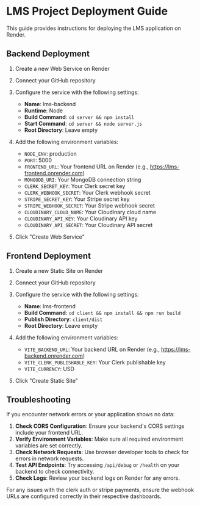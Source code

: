 # LMS Project Deployment Guide

This guide provides instructions for deploying the LMS application on Render.

## Backend Deployment

1. Create a new Web Service on Render
2. Connect your GitHub repository
3. Configure the service with the following settings:
   - **Name**: lms-backend
   - **Runtime**: Node
   - **Build Command**: `cd server && npm install`
   - **Start Command**: `cd server && node server.js`
   - **Root Directory**: Leave empty

4. Add the following environment variables:
   - `NODE_ENV`: production
   - `PORT`: 5000
   - `FRONTEND_URL`: Your frontend URL on Render (e.g., https://lms-frontend.onrender.com)
   - `MONGODB_URI`: Your MongoDB connection string
   - `CLERK_SECRET_KEY`: Your Clerk secret key
   - `CLERK_WEBHOOK_SECRET`: Your Clerk webhook secret
   - `STRIPE_SECRET_KEY`: Your Stripe secret key
   - `STRIPE_WEBHOOK_SECRET`: Your Stripe webhook secret
   - `CLOUDINARY_CLOUD_NAME`: Your Cloudinary cloud name
   - `CLOUDINARY_API_KEY`: Your Cloudinary API key
   - `CLOUDINARY_API_SECRET`: Your Cloudinary API secret

5. Click "Create Web Service"

## Frontend Deployment

1. Create a new Static Site on Render
2. Connect your GitHub repository
3. Configure the service with the following settings:
   - **Name**: lms-frontend
   - **Build Command**: `cd client && npm install && npm run build`
   - **Publish Directory**: `client/dist`
   - **Root Directory**: Leave empty

4. Add the following environment variables:
   - `VITE_BACKEND_URL`: Your backend URL on Render (e.g., https://lms-backend.onrender.com)
   - `VITE_CLERK_PUBLISHABLE_KEY`: Your Clerk publishable key
   - `VITE_CURRENCY`: USD

5. Click "Create Static Site"

## Troubleshooting

If you encounter network errors or your application shows no data:

1. **Check CORS Configuration**: Ensure your backend's CORS settings include your frontend URL.
2. **Verify Environment Variables**: Make sure all required environment variables are set correctly.
3. **Check Network Requests**: Use browser developer tools to check for errors in network requests.
4. **Test API Endpoints**: Try accessing `/api/debug` or `/health` on your backend to check connectivity.
5. **Check Logs**: Review your backend logs on Render for any errors.

For any issues with the clerk auth or stripe payments, ensure the webhook URLs are configured correctly in their respective dashboards. 